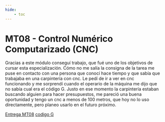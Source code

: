 ```yaml
---
hide:
    - toc
---
```


# MT08 - Control Numérico Computarizado (CNC)

Gracias a este módulo conseguí trabajo, que fué uno de los objetivos de cursar esta especialización.
Cómo no me salía la consigna de la tarea me puse en contacto con una persona que conocí hace tiempo y que sabía que trabajaba en una carpintería con cnc. Le pedí de ir a ver en cnc funcionando y me sorprendí cuando el operario de la máquina me dijo que no sabía cual era el código G.
Justo en ese momento la carpintería estaban buscando alguien para hacer presupuestos, me pareció una buena oportunidad y tengo un cnc a menos de 100 metros, que hoy no lo uso directamente, pero planeo usarlo en el futuro próximo.

[Entrega MT08](../archivos/Entrega_MecanizadoMTO8.f3d)
[codigo G](../archivos/Pilar_Garcia_Olano.gcode)



